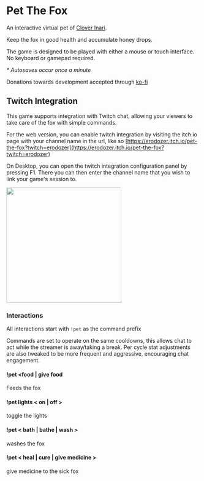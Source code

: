 # Pet The Fox

An interactive virtual pet of [Clover Inari](https://www.twitch.tv/cloverinari).

Keep the fox in good health and accumulate honey drops.  

The game is designed to be played with either a mouse or touch interface.
No keyboard or gamepad required.

_* Autosaves occur once a minute_

Donations towards development accepted through [ko-fi](https://ko-fi.com/erodozer)

## Twitch Integration
This game supports integration with Twitch chat, allowing your viewers to take care of the fox with simple commands.

For the web version, you can enable twitch integration by visiting the itch.io page with your channel name in the url, like so
[https://erodozer.itch.io/pet-the-fox?twitch=erodozer](https://erodozer.itch.io/pet-the-fox?twitch=erodozer)

On Desktop, you can open the twitch integration configuration panel by pressing F1.  There you can then enter the channel name that you wish to link your game's session to.

<img width="300" src="https://github.com/erodozer/pet.clover/assets/316728/ec5c45b5-6b15-4440-81c7-d5e092ec2608" />

### Interactions
All interactions start with `!pet` as the command prefix

Commands are set to operate on the same cooldowns, this allows chat to act while the streamer is away/taking a break.
Per cycle stat adjustments are also tweaked to be more frequent and aggressive, encouraging chat engagement.

#### !pet &lt;food | give food
Feeds the fox

#### !pet lights < on | off >
toggle the lights

#### !pet < bath | bathe | wash >
washes the fox

#### !pet < heal | cure | give medicine >
give medicine to the sick fox
